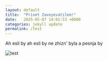```yaml
---
layout: default 
title:  "Privet Zavoyevatilem!"
date:   2025-05-07 14:01:53 +0000
categories: jekyll update
permalink: /test
---
```

Ah esli by ah esli by ne zhizn' byla a pesnja by 

![test](/assets/img/2025-05-21_14-56-51.png)

